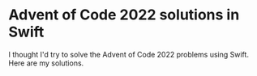 # Advent of Code 2022 solutions in Swift

I thought I'd try to solve the Advent of Code 2022 problems using Swift. Here are my solutions.
